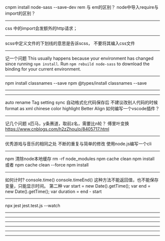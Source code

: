 cnpm install node-sass --save-dev
rem 与  em的区别？
node中导入require与import的区别？
****************
css 中的import会发额外的http请求；
****************
scss中定义文件的下划线的意思是告诉scss，
不要将其编入css文件
****************
记一个问题
This usually happens because your environment has changed since running `npm install`.
Run `npm rebuild node-sass` to download the binding for your current environment.
****************
npm install classnames --save
npm @types/install classnames --save
****************
****************
auto rename Tag
setting sync
自动格式化代码保存后
不建议改别人代码的时候
format as xml
chinese
color highlight
Better Align
如何编写一个vscode插件？
****************
记几个问题
x匹马，y条赛道，取前z名，需要比n轮？
傅里叶变换
https://www.cnblogs.com/h2zZhou/p/8405717.html
****************
优秀游戏与音乐的相同之处
不断的重复与简单的修改
使用node.js编写一个cli
****************
npm 清除node本地缓存
rm -rf node_modules
npm cache clean
npm install
或者
npm cache clean --force
npm install
****************
如何计时?
console.time()
console.timeEnd()
这种方法不能返回值，也不能保存变量，只能显示时间。
第二种
var start = new Date().getTime();
var end = new Date().getTime();
var duration = end - start

****************
npx jest jest.test.js --watch
****************
****************
****************
****************
****************
****************